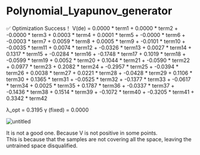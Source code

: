 # Polynomial_Lyapunov_generator

✅ Optimization Success！
V(de) = 0.0000 * term1 + 0.0000 * term2 + -0.0000 * term3 + 0.0003 * term4 + 0.0001 * term5 + -0.0000 * term6 + -0.0003 * term7 + 0.0059 * term8 + 0.0005 * term9 + -0.0101 * term10 + -0.0035 * term11 + 0.0074 * term12 + -0.0326 * term13 + 0.0027 * term14 + 0.1317 * term15 + -0.0284 * term16 + -0.1748 * term17 + 0.1019 * term18 + -0.0599 * term19 + 0.0052 * term20 + 0.1044 * term21 + -0.0590 * term22 + 0.0977 * term23 + 0.2082 * term24 + -0.2957 * term25 + -0.0394 * term26 + 0.0038 * term27 + 0.0221 * term28 + -0.0428 * term29 + 0.1106 * term30 + 0.1365 * term31 + -0.0525 * term32 + -0.1377 * term33 + -0.0617 * term34 + 0.0025 * term35 + 0.1787 * term36 + -0.0337 * term37 + -0.1436 * term38 + 0.1514 * term39 + -0.1072 * term40 + -0.3205 * term41 + 0.3342 * term42

λ_opt = 0.3195
γ (fixed) = 0.0000


![untitled](https://github.com/user-attachments/assets/5eae1d7b-5dbc-4b72-8e88-61534db2320c)


It is not a good one. Because V is not positive in some points.  
This is because that the samples are not covering all the space, leaving the untrained space disqualified.
